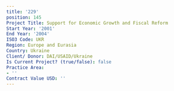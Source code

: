 ```yaml
---
title: '229'
position: 145
Project Title: Support for Economic Growth and Fiscal Reform
Start Year: '2001'
End Year: '2004'
ISO3 Code: UKR
Region: Europe and Eurasia
Country: Ukraine
Client/ Donor: DAI/USAID/Ukraine
Is Current Project? (true/false): false
Practice Area:
- ''
Contract Value USD: ''
---
```


